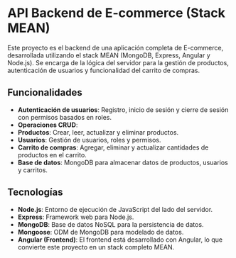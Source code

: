 # API Backend de E-commerce (Stack MEAN)
Este proyecto es el backend de una aplicación completa de E-commerce, desarrollada utilizando el stack MEAN (MongoDB, Express, Angular y Node.js). Se encarga de la lógica del servidor para la gestión de productos, autenticación de usuarios y funcionalidad del carrito de compras.

## Funcionalidades
- **Autenticación de usuarios**: Registro, inicio de sesión y cierre de sesión con permisos basados en roles.
- **Operaciones CRUD**:
 - **Productos**: Crear, leer, actualizar y eliminar productos.
 - **Usuarios**: Gestión de usuarios, roles y permisos.
 - **Carrito de compras**: Agregar, eliminar y actualizar cantidades de productos en el carrito.
- **Base de datos**: MongoDB para almacenar datos de productos, usuarios y carritos.
## Tecnologías
- **Node.js**: Entorno de ejecución de JavaScript del lado del servidor.
- **Express**: Framework web para Node.js.
- **MongoDB**: Base de datos NoSQL para la persistencia de datos.
- **Mongoose**: ODM de MongoDB para modelado de datos.
- **Angular (Frontend)**: El frontend está desarrollado con Angular, lo que convierte este proyecto en un stack completo MEAN.

